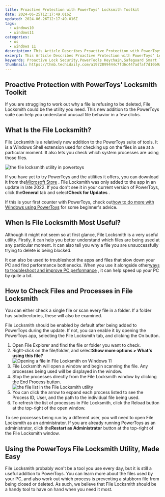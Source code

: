 ```yaml
---
title: Proactive Protection with PowerToys' Locksmith Toolkit
date: 2024-06-25T12:17:49.016Z
updated: 2024-06-26T12:17:49.016Z
tags:
  - windows10
  - windows11
categories:
  - os
  - windows 11
description: This Article Describes Proactive Protection with PowerToys' Locksmith Toolkit
excerpt: This Article Describes Proactive Protection with PowerToys' Locksmith Toolkit
keywords: Proactive Lock Security,PowerTools Keychain,Safeguard Smart Tools,Secure Access Kit,Mastery Locksmith,Anti-Break Utility,Defense Keymasters
thumbnail: https://thmb.techidaily.com/a1972899444c7fd6c447adfaf7d10b9ab8c7ebd024be2fc74b2760fa4d84aacb.jpg
---
```


## Proactive Protection with PowerToys' Locksmith Toolkit

 If you are struggling to work out why a file is refusing to be deleted, File Locksmith could be the utility you need. This new addition to the PowerToys suite can help you understand unusual file behavior in a few clicks.

## What Is the File Locksmith?

 File Locksmith is a relatively new addition to the PowerToys suite of tools. It is a Windows Shell extension used for checking up on the files in use at a particular moment. It also lets you check which system processes are using those files.

![the file locksmith utility in powertoys](https://static1.makeuseofimages.com/wordpress/wp-content/uploads/2022/12/file-locksmith-powertoys.jpg)

 If you have yet to try PowerToys and the utilities it offers, you can download it from the[Microsoft Store](https://apps.microsoft.com/store/detail/microsoft-powertoys/XP89DCGQ3K6VLD) . File Locksmith was only added to the app in an update in late 2022\. If you don't see it in your current version of PowerToys, click the**General** tab and select**Check for Updates** .

 If this is your first counter with PowerToys, check out[how to do more with Windows using PowerToys](https://www.makeuseof.com/tag/windows-10-powertoys/) for some beginner's advice.

## When Is File Locksmith Most Useful?

 Although it might not seem so at first glance, File Locksmith is a very useful utility. Firstly, it can help you better understand which files are being used at any particular moment. It can also tell you why a file you are unsuccessfully trying to delete is being blocked.

 It can also be used to troubleshoot the apps and files that slow down your PC and find performance bottlenecks. When you use it alongside other[ways to troubleshoot and improve PC performance](https://www.makeuseof.com/tag/windows-10-faster-performance/) , it can help speed up your PC by quite a bit.

## How to Check Files and Processes in File Locksmith

 You can either check a single file or scan every file in a folder. If a folder has subdirectories, these will also be examined.

 File Locksmith should be enabled by default after being added to PowerToys during the update. If not, you can enable it by opening the PowerToys app, selecting the File Locksmith tab, and clicking the On button.

1. Open File Explorer and find the file or folder you want to check.
2. Right-click on the file/folder, and select**Show more options > What's using this file?**  
![Opening a file in File Locksmith on Windows 11](https://static1.makeuseofimages.com/wordpress/wp-content/uploads/2022/12/file-locksmith-scan.jpg)
3. File Locksmith will open a window and begin scanning the file. Any processes being used will be displayed in the window.
4. Stop the processes directly from the File Locksmith window by clicking the End Process button.  
![the file list in the File Locksmith utility](https://static1.makeuseofimages.com/wordpress/wp-content/uploads/2022/12/file-locksmith-filelist.jpg)
5. You can click the arrow to expand each process listed to see the Process ID, User, and the path to the individual file being used.
6. To refresh the list of processes in File Locksmith, click the Reload button at the top-right of the open window.

 To see processes being run by a different user, you will need to open File Locksmith as an administrator. If you are already running PowerToys as an administrator, click the**Restart as Administrator** button at the top-right of the File Locksmith window.

## Using the PowerToys File Locksmith Utility, Made Easy

 File Locksmith probably won't be a tool you use every day, but it is still a useful addition to PowerToys. You can learn more about the files used by your PC, and also work out which process is preventing a stubborn file from being closed or deleted. As such, we believe that FIle Locksmith should be a handy tool to have on hand when you need it most.


<ins class="adsbygoogle"
     style="display:block"
     data-ad-format="autorelaxed"
     data-ad-client="ca-pub-7571918770474297"
     data-ad-slot="1223367746"></ins>



<ins class="adsbygoogle"
     style="display:block"
     data-ad-client="ca-pub-7571918770474297"
     data-ad-slot="8358498916"
     data-ad-format="auto"
     data-full-width-responsive="true"></ins>


